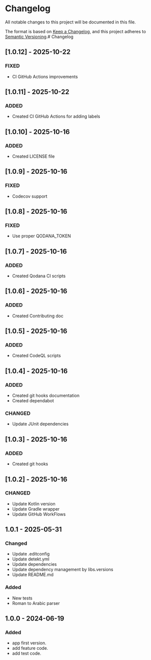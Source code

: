 # Changelog

All notable changes to this project will be documented in this file.

The format is based on [Keep a Changelog](https://keepachangelog.com/en/1.0.0/), and this project adheres
to [Semantic Versioning](https://semver.org/spec/v2.0.0.html).# Changelog

## [1.0.12] - 2025-10-22

### FIXED

- CI GitHub Actions improvements

## [1.0.11] - 2025-10-22

### ADDED

- Created CI GitHub Actions for adding labels

## [1.0.10] - 2025-10-16

### ADDED

- Created LICENSE file

## [1.0.9] - 2025-10-16

### FIXED

- Codecov support

## [1.0.8] - 2025-10-16

### FIXED

- Use proper QODANA_TOKEN

## [1.0.7] - 2025-10-16

### ADDED

- Created Qodana CI scripts

## [1.0.6] - 2025-10-16

### ADDED

- Created Contributing doc

## [1.0.5] - 2025-10-16

### ADDED

- Created CodeQL scripts

## [1.0.4] - 2025-10-16

### ADDED

- Created git hooks documentation
- Created dependabot

### CHANGED

- Update JUnit dependencies

## [1.0.3] - 2025-10-16

### ADDED

- Created git hooks

## [1.0.2] - 2025-10-16

### CHANGED

- Update Kotlin version
- Update Gradle wrapper
- Update GitHub WorkFlows

## 1.0.1 - 2025-05-31

### Changed

- Update .editconfig
- Update detekt.yml
- Update dependencies
- Update dependency management by libs.versions
- Update README.md

### Added

- New tests
- Roman to Arabic parser

## 1.0.0 - 2024-06-19

### Added

- app first version.
- add feature code.
- add test code.
